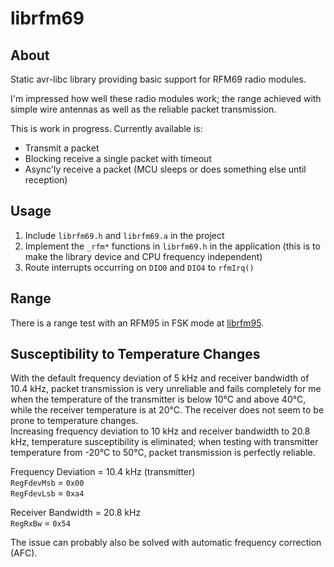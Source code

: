 # librfm69

## About

Static avr-libc library providing basic support for RFM69 radio modules.  

I'm impressed how well these radio modules work; the range achieved with 
simple wire antennas as well as the reliable packet transmission.  

This is work in progress. Currently available is:

- Transmit a packet
- Blocking receive a single packet with timeout
- Async'ly receive a packet (MCU sleeps or does something else until reception)  

## Usage

1. Include `librfm69.h` and `librfm69.a` in the project
2. Implement the `_rfm*` functions in `librfm69.h` in the application
(this is to make the library device and CPU frequency independent)
3. Route interrupts occurring on `DIO0` and `DIO4` to `rfmIrq()`

## Range

There is a range test with an RFM95 in FSK mode at [librfm95](https://github.com/gitdode/librfm95/tree/main?tab=readme-ov-file#fsk).

## Susceptibility to Temperature Changes

With the default frequency deviation of 5 kHz and receiver bandwidth of 
10.4 kHz, packet transmission is very unreliable and fails completely for me 
when the temperature of the transmitter is below 10°C and above 40°C, while 
the receiver temperature is at 20°C. The receiver does not seem to be prone to 
temperature changes.  
Increasing frequency deviation to 10 kHz and receiver bandwidth to 20.8 kHz, 
temperature susceptibility is eliminated; when testing with transmitter 
temperature from -20°C to 50°C, packet transmission is perfectly reliable.

Frequency Deviation = 10.4 kHz (transmitter)  
`RegFdevMsb` = `0x00`  
`RegFdevLsb` = `0xa4`  

Receiver Bandwidth = 20.8 kHz  
`RegRxBw` = `0x54`  

The issue can probably also be solved with automatic frequency correction (AFC).  
